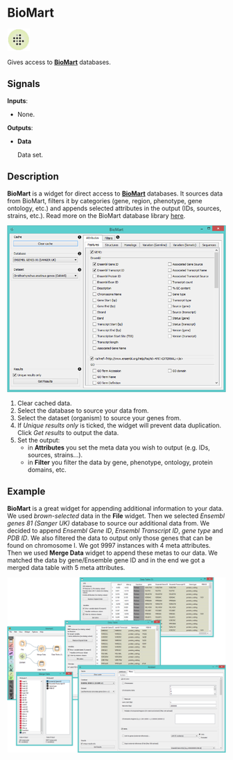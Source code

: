 BioMart
=======

![BioMart widget icon](icons/biomart.png)

Gives access to [**BioMart**](http://www.biomart.org/news.html) databases.

Signals
-------

**Inputs**:

- None.

**Outputs**:

- **Data**

  Data set.

Description
-----------

**BioMart** is a widget for  direct access to [**BioMart**](http://www.biomart.org/news.html) databases. It
sources data from BioMart, filters it by categories (gene, region, phenotype, gene ontology, etc.) and
appends selected attributes in the output (IDs, sources, strains, etc.). Read more on the BioMart database
library [here](http://nar.oxfordjournals.org/content/43/W1/W589.full.pdf+html).

![image](images/biomart-stamped.png)

1. Clear cached data.
2. Select the database to source your data from.
3. Select the dataset (organism) to source your genes from.
4. If *Unique results only* is ticked, the widget will prevent data duplication. Click *Get results* to output the data.
5. Set the output:
   - in **Attributes** you set the meta data you wish to output (e.g. IDs, sources, strains...).
   - in **Filter** you filter the data by gene, phenotype, ontology, protein domains, etc.

Example
-------

**BioMart** is a great widget for appending additional information to your data. We used *brown-selected* data
in the **File** widget. Then we selected *Ensembl genes 81 (Sanger UK)* database to source our additional data
from. We decided to append *Ensembl Gene ID*, *Ensembl Transcript ID*, *gene type* and *PDB ID*. We also filtered
the data to output only those genes that can be found on chromosome I. We got 9997 instances with 4 meta attributes.
Then we used **Merge Data** widget to append these metas to our data. We matched the data by gene/Ensemble gene ID
and in the end we got a merged data table with 5 meta attributes.

<img src="images/BioMart-Example.png" alt="image" width="600">
